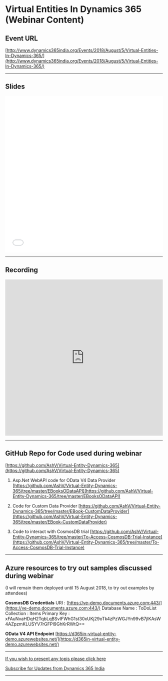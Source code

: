 # Virtual Entities In Dynamics 365 (Webinar Content)

## Event URL
[http://www.dynamics365india.org/Events/2018/August/5/Virtual-Entities-In-Dynamics-365/](http://www.dynamics365india.org/Events/2018/August/5/Virtual-Entities-In-Dynamics-365/)

-----

## Slides
<iframe src="//slides.com/ashv/virtual-entities-in-dynamics-365/embed" width="100%" height="500" scrolling="no" frameborder="0" webkitallowfullscreen mozallowfullscreen allowfullscreen></iframe>

-----

## Recording
<iframe width="100%" height="500" src="https://www.youtube.com/embed/Ft_IqbbvNp0" frameborder="0" allow="autoplay; encrypted-media" allowfullscreen></iframe>

-----

## GitHub Repo for Code used during webinar

[https://github.com/AshV/Virtual-Entity-Dynamics-365](https://github.com/AshV/Virtual-Entity-Dynamics-365)

1. Asp.Net WebAPI code for OData V4 Data Provider
[https://github.com/AshV/Virtual-Entity-Dynamics-365/tree/master/EBooksODataAPI](https://github.com/AshV/Virtual-Entity-Dynamics-365/tree/master/EBooksODataAPI)

2. Code for Custom Data Provider 
[https://github.com/AshV/Virtual-Entity-Dynamics-365/tree/master/EBook-CustomDataProvider](https://github.com/AshV/Virtual-Entity-Dynamics-365/tree/master/EBook-CustomDataProvider)

3. Code to interact with CosmosDB trial
[https://github.com/AshV/Virtual-Entity-Dynamics-365/tree/master/To-Access-CosmosDB-Trial-Instance](https://github.com/AshV/Virtual-Entity-Dynamics-365/tree/master/To-Access-CosmosDB-Trial-Instance)

----

## Azure resources to try out samples discussed during webinar
(I will remain them deployed until 15 August 2018, to try out examples by attendees)

**CosmosDB Credentials**
URI : [https://ve-demo.documents.azure.com:443/](https://ve-demo.documents.azure.com:443/)
Database Name : ToDoList
Collection : Items
Primary Key : xFAuNvaHDqH2TqbLqBSvIFWhG1st30xUKj29oTk4zPzWGJYn99vB7jlKAsW4AZpzmKLUSYV7rGFPl9GhKrRWtQ==

**OData V4 API Endpoint**
[https://d365in-virtual-entity-demo.azurewebsites.net/](https://d365in-virtual-entity-demo.azurewebsites.net/)


-----


[If you wish to present any topis please click here](http://www.dynamics365india.org/Speaker)

[Subscribe for Updates from Dynamics 365 India](https://goo.gl/uGA82i)


-----